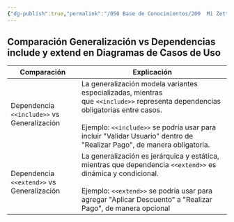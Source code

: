 ```yaml
---
{"dg-publish":true,"permalink":"/050 Base de Conocimientos/200  Mi Zettelkasten/100 Docencia/IS1/2025/Clase 09 Diagrama de Casos de Uso (Fundamentos, Elementos, Relaciones)/Zk Diagrama de Casos de Uso - Relaciones (Entre Casos de Uso, Comparación Generalización vs Dependencias include y extend)/","tags":["digitalGarden","diagramaCasosDeUso","relaciones"]}
---
```


## Comparación Generalización vs Dependencias include y extend en Diagramas de Casos de Uso

| Comparación                                 | Explicación                                                                                                                                                                                                                                                           |
| ------------------------------------------- | --------------------------------------------------------------------------------------------------------------------------------------------------------------------------------------------------------------------------------------------------------------------- |
| Dependencia `<<include>>` vs Generalización | La generalización modela variantes especializadas, mientras que `<<include>>` representa dependencias obligatorias entre casos.<br>        <br>Ejemplo: `<<include>>` se podría usar para incluir "Validar Usuario" dentro de "Realizar Pago", de manera obligatoria. |
| Dependencia `<<extend>>` vs Generalización  | La generalización es jerárquica y estática, mientras que dependencia `<<extend>>` es dinámica y condicional.<br>        <br>Ejemplo: `<<extend>>` se podría usar para agregar "Aplicar Descuento" a "Realizar Pago", de manera opcional                               |
